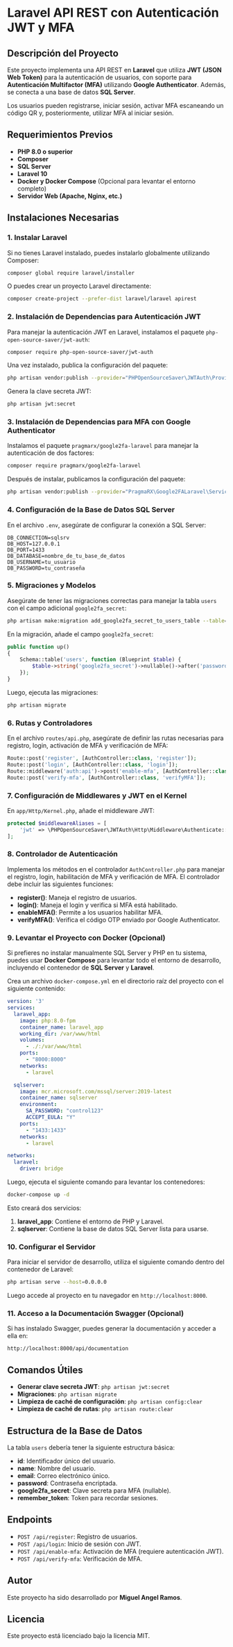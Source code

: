# Laravel API REST con Autenticación JWT y MFA

## Descripción del Proyecto

Este proyecto implementa una API REST en **Laravel** que utiliza **JWT (JSON Web Token)** para la autenticación de usuarios, con soporte para **Autenticación Multifactor (MFA)** utilizando **Google Authenticator**. Además, se conecta a una base de datos **SQL Server**.

Los usuarios pueden registrarse, iniciar sesión, activar MFA escaneando un código QR y, posteriormente, utilizar MFA al iniciar sesión.

## Requerimientos Previos

- **PHP 8.0 o superior**
- **Composer**
- **SQL Server**
- **Laravel 10**
- **Docker y Docker Compose** (Opcional para levantar el entorno completo)
- **Servidor Web (Apache, Nginx, etc.)**

## Instalaciones Necesarias

### 1. Instalar Laravel

Si no tienes Laravel instalado, puedes instalarlo globalmente utilizando Composer:

```bash
composer global require laravel/installer
```

O puedes crear un proyecto Laravel directamente:

```bash
composer create-project --prefer-dist laravel/laravel apirest
```

### 2. Instalación de Dependencias para Autenticación JWT

Para manejar la autenticación JWT en Laravel, instalamos el paquete `php-open-source-saver/jwt-auth`:

```bash
composer require php-open-source-saver/jwt-auth
```

Una vez instalado, publica la configuración del paquete:

```bash
php artisan vendor:publish --provider="PHPOpenSourceSaver\JWTAuth\Providers\LaravelServiceProvider"
```

Genera la clave secreta JWT:

```bash
php artisan jwt:secret
```

### 3. Instalación de Dependencias para MFA con Google Authenticator

Instalamos el paquete `pragmarx/google2fa-laravel` para manejar la autenticación de dos factores:

```bash
composer require pragmarx/google2fa-laravel
```

Después de instalar, publicamos la configuración del paquete:

```bash
php artisan vendor:publish --provider="PragmaRX\Google2FALaravel\ServiceProvider"
```

### 4. Configuración de la Base de Datos SQL Server

En el archivo `.env`, asegúrate de configurar la conexión a SQL Server:

```env
DB_CONNECTION=sqlsrv
DB_HOST=127.0.0.1
DB_PORT=1433
DB_DATABASE=nombre_de_tu_base_de_datos
DB_USERNAME=tu_usuario
DB_PASSWORD=tu_contraseña
```

### 5. Migraciones y Modelos

Asegúrate de tener las migraciones correctas para manejar la tabla `users` con el campo adicional `google2fa_secret`:

```bash
php artisan make:migration add_google2fa_secret_to_users_table --table=users
```

En la migración, añade el campo `google2fa_secret`:

```php
public function up()
{
    Schema::table('users', function (Blueprint $table) {
        $table->string('google2fa_secret')->nullable()->after('password');
    });
}
```

Luego, ejecuta las migraciones:

```bash
php artisan migrate
```

### 6. Rutas y Controladores

En el archivo `routes/api.php`, asegúrate de definir las rutas necesarias para registro, login, activación de MFA y verificación de MFA:

```php
Route::post('register', [AuthController::class, 'register']);
Route::post('login', [AuthController::class, 'login']);
Route::middleware('auth:api')->post('enable-mfa', [AuthController::class, 'enableMFA']);
Route::post('verify-mfa', [AuthController::class, 'verifyMFA']);
```

### 7. Configuración de Middlewares y JWT en el Kernel

En `app/Http/Kernel.php`, añade el middleware JWT:

```php
protected $middlewareAliases = [
    'jwt' => \PHPOpenSourceSaver\JWTAuth\Http\Middleware\Authenticate::class,
];
```

### 8. Controlador de Autenticación

Implementa los métodos en el controlador `AuthController.php` para manejar el registro, login, habilitación de MFA y verificación de MFA. El controlador debe incluir las siguientes funciones:

- **register()**: Maneja el registro de usuarios.
- **login()**: Maneja el login y verifica si MFA está habilitado.
- **enableMFA()**: Permite a los usuarios habilitar MFA.
- **verifyMFA()**: Verifica el código OTP enviado por Google Authenticator.

### 9. Levantar el Proyecto con Docker (Opcional)

Si prefieres no instalar manualmente SQL Server y PHP en tu sistema, puedes usar **Docker Compose** para levantar todo el entorno de desarrollo, incluyendo el contenedor de **SQL Server** y **Laravel**.

Crea un archivo `docker-compose.yml` en el directorio raíz del proyecto con el siguiente contenido:

```yaml
version: '3'
services:
  laravel_app:
    image: php:8.0-fpm
    container_name: laravel_app
    working_dir: /var/www/html
    volumes:
      - ./:/var/www/html
    ports:
      - "8000:8000"
    networks:
      - laravel

  sqlserver:
    image: mcr.microsoft.com/mssql/server:2019-latest
    container_name: sqlserver
    environment:
      SA_PASSWORD: "control123"
      ACCEPT_EULA: "Y"
    ports:
      - "1433:1433"
    networks:
      - laravel

networks:
  laravel:
    driver: bridge
```

Luego, ejecuta el siguiente comando para levantar los contenedores:

```bash
docker-compose up -d
```

Esto creará dos servicios:

1. **laravel_app**: Contiene el entorno de PHP y Laravel.
2. **sqlserver**: Contiene la base de datos SQL Server lista para usarse.

### 10. Configurar el Servidor

Para iniciar el servidor de desarrollo, utiliza el siguiente comando dentro del contenedor de Laravel:

```bash
php artisan serve --host=0.0.0.0
```

Luego accede al proyecto en tu navegador en `http://localhost:8000`.

### 11. Acceso a la Documentación Swagger (Opcional)

Si has instalado Swagger, puedes generar la documentación y acceder a ella en:

```
http://localhost:8000/api/documentation
```

## Comandos Útiles

- **Generar clave secreta JWT**: `php artisan jwt:secret`
- **Migraciones**: `php artisan migrate`
- **Limpieza de caché de configuración**: `php artisan config:clear`
- **Limpieza de caché de rutas**: `php artisan route:clear`

## Estructura de la Base de Datos

La tabla `users` debería tener la siguiente estructura básica:

- **id**: Identificador único del usuario.
- **name**: Nombre del usuario.
- **email**: Correo electrónico único.
- **password**: Contraseña encriptada.
- **google2fa_secret**: Clave secreta para MFA (nullable).
- **remember_token**: Token para recordar sesiones.

## Endpoints

- `POST /api/register`: Registro de usuarios.
- `POST /api/login`: Inicio de sesión con JWT.
- `POST /api/enable-mfa`: Activación de MFA (requiere autenticación JWT).
- `POST /api/verify-mfa`: Verificación de MFA.

## Autor

Este proyecto ha sido desarrollado por **Miguel Angel Ramos**.

## Licencia

Este proyecto está licenciado bajo la licencia MIT.
